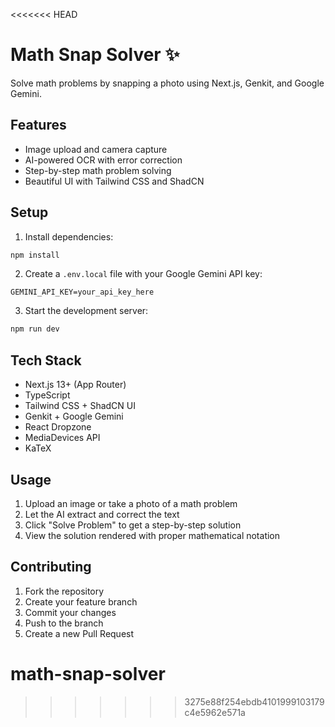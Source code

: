 <<<<<<< HEAD
# Math Snap Solver ✨

Solve math problems by snapping a photo using Next.js, Genkit, and Google Gemini.

## Features

- Image upload and camera capture
- AI-powered OCR with error correction
- Step-by-step math problem solving
- Beautiful UI with Tailwind CSS and ShadCN

## Setup

1. Install dependencies:
```bash
npm install
```

2. Create a `.env.local` file with your Google Gemini API key:
```
GEMINI_API_KEY=your_api_key_here
```

3. Start the development server:
```bash
npm run dev
```

## Tech Stack

- Next.js 13+ (App Router)
- TypeScript
- Tailwind CSS + ShadCN UI
- Genkit + Google Gemini
- React Dropzone
- MediaDevices API
- KaTeX

## Usage

1. Upload an image or take a photo of a math problem
2. Let the AI extract and correct the text
3. Click "Solve Problem" to get a step-by-step solution
4. View the solution rendered with proper mathematical notation

## Contributing

1. Fork the repository
2. Create your feature branch
3. Commit your changes
4. Push to the branch
5. Create a new Pull Request
# math-snap-solver
>>>>>>> 3275e88f254ebdb4101999103179c4e5962e571a
